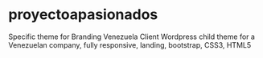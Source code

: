 # proyectoapasionados
Specific theme for Branding Venezuela Client
Wordpress child theme for a Venezuelan company, fully responsive,
landing, bootstrap, CSS3, HTML5
